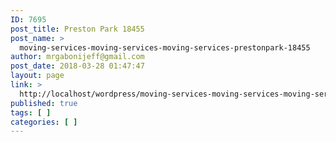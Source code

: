 ```yaml
---
ID: 7695
post_title: Preston Park 18455
post_name: >
  moving-services-moving-services-moving-services-prestonpark-18455
author: mrgabonijeff@gmail.com
post_date: 2018-03-28 01:47:47
layout: page
link: >
  http://localhost/wordpress/moving-services-moving-services-moving-services-prestonpark-18455/
published: true
tags: [ ]
categories: [ ]
---
```


